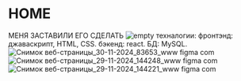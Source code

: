 # HOME
МЕНЯ ЗАСТАВИЛИ ЕГО СДЕЛАТЬ
![empty](https://github.com/user-attachments/assets/df55ff36-ef89-43c5-a570-6232249d8a23)
техналогии:
фронтэнд:
джаваскрипт, HTML, CSS.
бэкенд:
react.
БД:
MySQL.
![Снимок веб-страницы_30-11-2024_83653_www figma com](https://github.com/user-attachments/assets/773b8ef9-2af7-4452-bfca-54198861a0df)
![Снимок веб-страницы_29-11-2024_144248_www figma com](https://github.com/user-attachments/assets/e7fa57d9-0103-42a5-af47-708a12163c4c)
![Снимок веб-страницы_29-11-2024_144221_www figma com](https://github.com/user-attachments/assets/5de1d8ea-7276-4c4b-bc92-4b156f3b7ea5)
